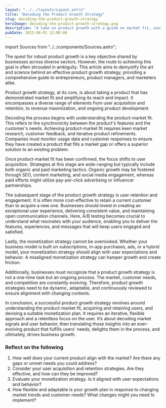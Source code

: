 ```yaml
---
layout: "../../layouts/Layout.astro"
title: "Decoding the Product Growth Strategy"
slug: decoding-the-product-growth-strategy
heroImage: decoding-the-product-growth-strategy.png
description: "A take on product growth with a guide on market fit, user acquisition, retention, and adaptable monetization strategies."
pubDate: 2023-08-01 12:00:00
---
```


import Sources from "../../components/Sources.astro";

The quest for robust product growth is a key objective shared by businesses across diverse sectors. However, the route to achieving this goal is often shrouded in ambiguity. This article aims to demystify the art and science behind an effective product growth strategy, providing a comprehensive guide to entrepreneurs, product managers, and marketers alike.

Product growth strategy, at its core, is about taking a product that has demonstrated market fit and amplifying its reach and impact. It encompasses a diverse range of elements from user acquisition and retention, to revenue maximization, and ongoing product development.

Decoding the process begins with understanding the product-market fit. This refers to the synchronicity between the product's features and the customer's needs. Achieving product-market fit requires keen market research, customer feedback, and iterative product refinements. Companies must monitor usage data and customer responses to ensure they have created a product that fills a market gap or offers a superior solution to an existing problem.

Once product-market fit has been confirmed, the focus shifts to user acquisition. Strategies at this stage are wide-ranging but typically include both organic and paid marketing tactics. Organic growth may be fostered through SEO, content marketing, and social media engagement, whereas paid efforts might utilize pay-per-click advertising or influencer partnerships.

The subsequent stage of the product growth strategy is user retention and engagement. It is often more cost-effective to retain a current customer than to acquire a new one. Businesses should invest in creating an exceptional user experience, delivering consistent value, and maintaining open communication channels. Here, A/B testing becomes crucial to understand what resonates with your audience, enabling you to deliver the features, experiences, and messages that will keep users engaged and satisfied.

Lastly, the monetization strategy cannot be overlooked. Whether your business model is built on subscriptions, in-app purchases, ads, or a hybrid model, your monetization strategy should align with user expectations and behavior. A misaligned monetization strategy can hamper growth and create friction.

Additionally, businesses must recognize that a product growth strategy is not a one-time task but an ongoing process. The market, customer needs, and competition are constantly evolving. Therefore, product growth strategies need to be dynamic, adaptable, and continuously reviewed to ensure alignment with changing contexts.

In conclusion, a successful product growth strategy revolves around understanding the product-market fit, acquiring and retaining users, and devising a suitable monetization plan. It requires an iterative, flexible approach and a relentless focus on the user. It’s about decoding market signals and user behavior, then translating those insights into an ever-evolving product that fulfills users' needs, delights them in the process, and ultimately, drives business growth.

### Reflect on the following

1. How well does your current product align with the market? Are there any gaps or unmet needs you could address?
2. Consider your user acquisition and retention strategies. Are they effective, and how can they be improved?
3. Evaluate your monetization strategy. Is it aligned with user expectations and behavior?
4. How flexible and adaptable is your growth plan in response to changing market trends and customer needs? What changes might you need to implement?
